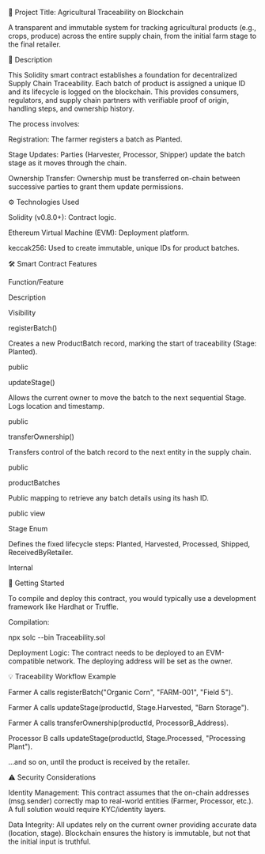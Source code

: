 🌾 Project Title: Agricultural Traceability on Blockchain

A transparent and immutable system for tracking agricultural products (e.g., crops, produce) across the entire supply chain, from the initial farm stage to the final retailer.

📝 Description

This Solidity smart contract establishes a foundation for decentralized Supply Chain Traceability. Each batch of product is assigned a unique ID and its lifecycle is logged on the blockchain. This provides consumers, regulators, and supply chain partners with verifiable proof of origin, handling steps, and ownership history.

The process involves:

Registration: The farmer registers a batch as Planted.

Stage Updates: Parties (Harvester, Processor, Shipper) update the batch stage as it moves through the chain.

Ownership Transfer: Ownership must be transferred on-chain between successive parties to grant them update permissions.

⚙️ Technologies Used

Solidity (v0.8.0+): Contract logic.

Ethereum Virtual Machine (EVM): Deployment platform.

keccak256: Used to create immutable, unique IDs for product batches.

🛠️ Smart Contract Features

Function/Feature

Description

Visibility

registerBatch()

Creates a new ProductBatch record, marking the start of traceability (Stage: Planted).

public

updateStage()

Allows the current owner to move the batch to the next sequential Stage. Logs location and timestamp.

public

transferOwnership()

Transfers control of the batch record to the next entity in the supply chain.

public

productBatches

Public mapping to retrieve any batch details using its hash ID.

public view

Stage Enum

Defines the fixed lifecycle steps: Planted, Harvested, Processed, Shipped, ReceivedByRetailer.

Internal

🚀 Getting Started

To compile and deploy this contract, you would typically use a development framework like Hardhat or Truffle.

Compilation:

npx solc --bin Traceability.sol


Deployment Logic:
The contract needs to be deployed to an EVM-compatible network. The deploying address will be set as the owner.

💡 Traceability Workflow Example

Farmer A calls registerBatch("Organic Corn", "FARM-001", "Field 5").

Farmer A calls updateStage(productId, Stage.Harvested, "Barn Storage").

Farmer A calls transferOwnership(productId, ProcessorB_Address).

Processor B calls updateStage(productId, Stage.Processed, "Processing Plant").

...and so on, until the product is received by the retailer.

⚠️ Security Considerations

Identity Management: This contract assumes that the on-chain addresses (msg.sender) correctly map to real-world entities (Farmer, Processor, etc.). A full solution would require KYC/identity layers.

Data Integrity: All updates rely on the current owner providing accurate data (location, stage). Blockchain ensures the history is immutable, but not that the initial input is truthful.
